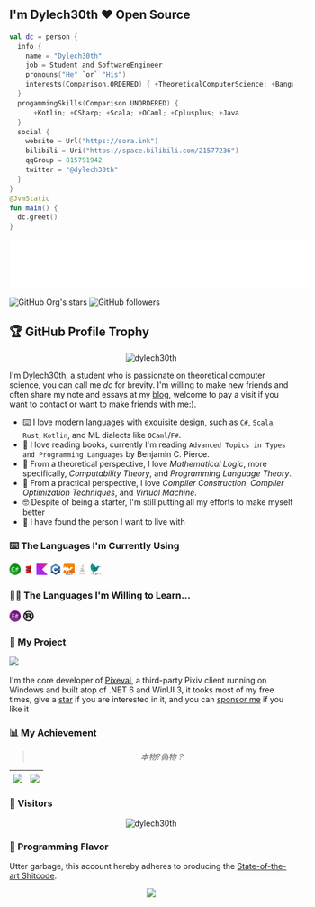 ## I'm Dylech30th ❤ Open Source

```kotlin
val dc = person {
  info {
    name = "Dylech30th"
    job = Student and SoftwareEngineer
    pronouns("He" `or` "His")
    interests(Comparison.ORDERED) { +TheoreticalComputerScience; +Bangumi; +Programming }
  }
  progammingSkills(Comparison.UNORDERED) {
      +Kotlin; +CSharp; +Scala; +OCaml; +Cplusplus; +Java
  }
  social {
    website = Url("https://sora.ink")
    bilibili = Uri("https://space.bilibili.com/21577236")
    qqGroup = 815791942
    twitter = "@dylech30th"
  }
}
@JvmStatic
fun main() {
  dc.greet()
}
```

<iframe frameborder="no" border="0" marginwidth="0" marginheight="0" width=530 height=86 src="//music.163.com/outchain/player?type=2&id=547971231&auto=1&height=66"></iframe>

![GitHub Org's stars](https://img.shields.io/github/stars/Pixeval?label=Pixeval%20Stargazers&style=social)
![GitHub followers](https://img.shields.io/github/followers/dylech30th?style=social)

## 🏆 GitHub Profile Trophy
<div align="center"><img src="https://github-profile-trophy.vercel.app/?username=dylech30th&row=1&column=8&no-frame=true" alt="dylech30th"></div>

I'm Dylech30th, a student who is passionate on theoretical computer science, you can call me *dc* for brevity. I'm willing to make new friends and often share my note and essays at my [blog](https://sora.ink), welcome to pay a visit if you want to contact or want to make friends with me:).

* ⌨️ I love modern languages with exquisite design, such as `C#`, `Scala`, `Rust`, `Kotlin`, and ML dialects like `OCaml`/`F#`.
* 📖 I love reading books, currently I'm reading `Advanced Topics in Types and Programming Languages` by Benjamin C. Pierce.
* 📜 From a theoretical perspective, I love *Mathematical Logic*, more specifically, *Computability Theory*, and *Programming Language Theory*.
* 🔨 From a practical perspective, I love *Compiler Construction*, *Compiler Optimization Techniques*, and *Virtual Machine*.
* 🤓 Despite of being a starter, I'm still putting all my efforts to make myself better
* 💖 I have found the person I want to live with

### ⌨️ The Languages I'm Currently Using
<a href=""><code><img height="20" style="max-width: 100%" src="https://raw.githubusercontent.com/github/explore/80688e429a7d4ef2fca1e82350fe8e3517d3494d/topics/csharp/csharp.png"></code></a>
<a href=""><code><img height="20" style="max-width: 100%" src="https://raw.githubusercontent.com/github/explore/80688e429a7d4ef2fca1e82350fe8e3517d3494d/topics/scala/scala.png"></code></a>
<a href=""><code><img height="20" style="max-width: 100%" src="https://raw.githubusercontent.com/github/explore/80688e429a7d4ef2fca1e82350fe8e3517d3494d/topics/kotlin/kotlin.png"></code></a>
<a href=""><code><img height="20" style="max-width: 100%" src="https://raw.githubusercontent.com/github/explore/80688e429a7d4ef2fca1e82350fe8e3517d3494d/topics/cpp/cpp.png"></code></a>
<a href=""><code><img height="20" style="max-width: 100%" src="https://raw.githubusercontent.com/github/explore/80688e429a7d4ef2fca1e82350fe8e3517d3494d/topics/ocaml/ocaml.png"></code></a>
<a href=""><code><img height="20" style="max-width: 100%" src="https://raw.githubusercontent.com/github/explore/80688e429a7d4ef2fca1e82350fe8e3517d3494d/topics/java/java.png"></code></a>
<a href=""><code><img height="20" style="max-width: 100%" src="https://raw.githubusercontent.com/github/explore/80688e429a7d4ef2fca1e82350fe8e3517d3494d/topics/latex/latex.png"></code></a>

### 👨‍💻 The Languages I'm Willing to Learn...
<a href=""><code><img height="20" style="max-width: 100%" src="https://raw.githubusercontent.com/github/explore/80688e429a7d4ef2fca1e82350fe8e3517d3494d/topics/fsharp/fsharp.png"></code></a>
<a href=""><code><img height="20" style="max-width: 100%" src="https://raw.githubusercontent.com/github/explore/80688e429a7d4ef2fca1e82350fe8e3517d3494d/topics/rust/rust.png"></code></a>

### 🚧 My Project
<img src="https://github-readme-stats.vercel.app/api/pin/?username=dylech30th&repo=Pixeval&show_owner=true">

I'm the core developer of [Pixeval](https://github.com/Pixeval/Pixeval), a third-party Pixiv client running on Windows and built atop of .NET 6 and WinUI 3, it tooks most of my free times, give a [star](https://github.com/Pixeval/Pixeval/stargazers) if you are interested in it, and you can [sponsor me](https://afdian.net/@dylech30th) if you like it

### 📊 My Achievement
<blockquote><div align="center"><i>本物?偽物？</i></div></blockquote>

|<img align="center" src="https://github-readme-stats.vercel.app/api?username=dylech30th&show_icons=true&include_all_commits=true&theme=buefy&hide_border=true&count_private=true">|<img align="center" src="https://github-readme-stats.vercel.app/api/top-langs/?username=anuraghazra&layout=compact&theme=buefy&hide_border=true" >|
|----------|----------|

### 👀 Visitors
<div align="center"><img src="https://count.getloli.com/get/@dylech30th?theme=rule34" alt="dylech30th"></div>

### 💩 Programming Flavor
Utter garbage, this account hereby adheres to producing the [State-of-the-art Shitcode](https://github.com/trekhleb/state-of-the-art-shitcode).
<div align="center"><img src="https://img.shields.io/static/v1?label=State-of-the-art&message=Shitcode&color=7B5804"/></div>
